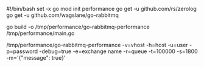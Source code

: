 #!/bin/bash
set -x
go mod init performance
go get -u github.com/rs/zerolog
go get -u github.com/wagslane/go-rabbitmq

go build -o /tmp/performance/go-rabbitmq-performance /tmp/performance/main.go

/tmp/performance/go-rabbitmq-performance -v=vhost -h=host -u=user -p=password -debug=true -e=exchange name -r=queue -t=100000 -s=1800 -m='{"message": true}'
